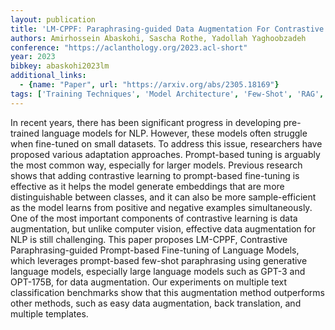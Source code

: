 ```yaml
---
layout: publication
title: 'LM-CPPF: Paraphrasing-guided Data Augmentation For Contrastive Prompt-based Few-shot Fine-tuning'
authors: Amirhossein Abaskohi, Sascha Rothe, Yadollah Yaghoobzadeh
conference: "https://aclanthology.org/2023.acl-short"
year: 2023
bibkey: abaskohi2023lm
additional_links:
  - {name: "Paper", url: "https://arxiv.org/abs/2305.18169"}
tags: ['Training Techniques', 'Model Architecture', 'Few-Shot', 'RAG', 'GPT', 'Pretraining Methods', 'Fine-Tuning', 'Prompting']
---
```

In recent years, there has been significant progress in developing
pre-trained language models for NLP. However, these models often struggle when
fine-tuned on small datasets. To address this issue, researchers have proposed
various adaptation approaches. Prompt-based tuning is arguably the most common
way, especially for larger models. Previous research shows that adding
contrastive learning to prompt-based fine-tuning is effective as it helps the
model generate embeddings that are more distinguishable between classes, and it
can also be more sample-efficient as the model learns from positive and
negative examples simultaneously. One of the most important components of
contrastive learning is data augmentation, but unlike computer vision,
effective data augmentation for NLP is still challenging. This paper proposes
LM-CPPF, Contrastive Paraphrasing-guided Prompt-based Fine-tuning of Language
Models, which leverages prompt-based few-shot paraphrasing using generative
language models, especially large language models such as GPT-3 and OPT-175B,
for data augmentation. Our experiments on multiple text classification
benchmarks show that this augmentation method outperforms other methods, such
as easy data augmentation, back translation, and multiple templates.
